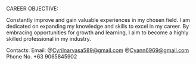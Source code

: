 CAREER OBJECTIVE:

Constantly improve and gain valuable experiences in my chosen field. 
I am dedicated on expanding my knowledge and skills to excel in my career. 
By embracing opportunities for growth and learning, 
I aim to become a highly skilled professional in my industry.

Contacts:
  Email: 
    @Cyrilnarvasa589@gmail.com
    @Cyann6969@gmail.com
  Phone No.
    +63 9065845902
  
